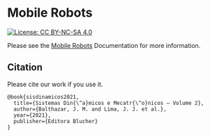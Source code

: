 # Mobile Robots

[![License: CC BY-NC-SA 4.0](https://img.shields.io/badge/License-CC%20BY--NC--SA%204.0-lightgrey.svg)](https://creativecommons.org/licenses/by-nc-sa/4.0/)

Please see the [Mobile Robots](https://gitlab.com/cursoseaulas/robotica-movel/-/wikis/home) Documentation for more information.

## Citation
Please cite our work if you use it.



```
@book{sisdinamicos2021,
  title={Sistemas Din{\^a}micos e Mecatr{\^o}nicos – Volume 2},
  author={Balthazar, J. M. and Lima, J. J. et al.},
  year={2021},
  publisher={Editora Blucher}
}
```
